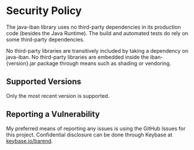 # Security Policy

The java-iban library uses no third-party dependencies in its production code (besides the Java Runtime). The build and
automated tests do rely on some third-party dependencies.

No third-party libraries are transitively included by taking a dependency on java-iban. No third-party libraries are
embedded inside the iban-{version}.jar package through means such as shading or vendoring.

## Supported Versions

Only the most recent version is supported.

## Reporting a Vulnerability

My preferred means of reporting any issues is using the GitHub Issues for this project. Confidential disclosure can be
done through Keybase at [keybase.io/barend](https://keybase.io/barend).
